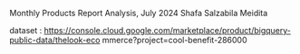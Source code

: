 Monthly Products Report Analysis, July 2024
Shafa Salzabila Meidita

dataset :
https://console.cloud.google.com/marketplace/product/bigquery-public-data/thelook-eco
mmerce?project=cool-benefit-286000
